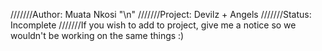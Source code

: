 ///////Author: Muata Nkosi "\n"
///////Project: Devilz + Angels
///////Status: Incomplete
///////If you wish to add to project, give me a notice so we wouldn't be working on the same things :)
